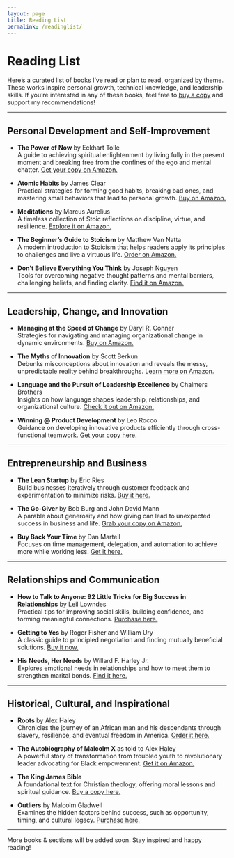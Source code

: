```yaml
---
layout: page
title: Reading List
permalink: /readinglist/
---
```


# Reading List

Here’s a curated list of books I’ve read or plan to read, organized by theme. These works inspire personal growth, technical knowledge, and leadership skills. If you’re interested in any of these books, feel free to [buy a copy](#) and support my recommendations!

---

## Personal Development and Self-Improvement
- **The Power of Now** by Eckhart Tolle  
  A guide to achieving spiritual enlightenment by living fully in the present moment and breaking free from the confines of the ego and mental chatter. [Get your copy on Amazon.](https://amzn.to/4g2XOSn)

- **Atomic Habits** by James Clear  
  Practical strategies for forming good habits, breaking bad ones, and mastering small behaviors that lead to personal growth. [Buy on Amazon.](https://amzn.to/3PHTX2h)

- **Meditations** by Marcus Aurelius  
  A timeless collection of Stoic reflections on discipline, virtue, and resilience. [Explore it on Amazon.](https://amzn.to/4h0VvRd)

- **The Beginner’s Guide to Stoicism** by Matthew Van Natta  
  A modern introduction to Stoicism that helps readers apply its principles to challenges and live a virtuous life. [Order on Amazon.](https://amzn.to/4gZTJ2I)

- **Don’t Believe Everything You Think** by Joseph Nguyen  
  Tools for overcoming negative thought patterns and mental barriers, challenging beliefs, and finding clarity. [Find it on Amazon.](https://amzn.to/4h1qigv)

---

## Leadership, Change, and Innovation
- **Managing at the Speed of Change** by Daryl R. Conner  
  Strategies for navigating and managing organizational change in dynamic environments. [Buy on Amazon.](https://amzn.to/4gXsLJ1)

- **The Myths of Innovation** by Scott Berkun  
  Debunks misconceptions about innovation and reveals the messy, unpredictable reality behind breakthroughs. [Learn more on Amazon.](https://amzn.to/4g44T5k)

- **Language and the Pursuit of Leadership Excellence** by Chalmers Brothers  
  Insights on how language shapes leadership, relationships, and organizational culture. [Check it out on Amazon.](https://amzn.to/4g44T5k)

- **Winning @ Product Development** by Leo Rocco  
  Guidance on developing innovative products efficiently through cross-functional teamwork. [Get your copy here.](https://amzn.to/4g5dYe5)

---

## Entrepreneurship and Business
- **The Lean Startup** by Eric Ries  
  Build businesses iteratively through customer feedback and experimentation to minimize risks. [Buy it here.](https://amzn.to/3EdF5WT)

- **The Go-Giver** by Bob Burg and John David Mann  
  A parable about generosity and how giving can lead to unexpected success in business and life. [Grab your copy on Amazon.](https://amzn.to/3PIGasi)

- **Buy Back Your Time** by Dan Martell  
  Focuses on time management, delegation, and automation to achieve more while working less. [Get it here.](https://amzn.to/4g2hrdf)

---

## Relationships and Communication
- **How to Talk to Anyone: 92 Little Tricks for Big Success in Relationships** by Leil Lowndes  
  Practical tips for improving social skills, building confidence, and forming meaningful connections. [Purchase here.](https://amzn.to/3C4pQ29)

- **Getting to Yes** by Roger Fisher and William Ury  
  A classic guide to principled negotiation and finding mutually beneficial solutions. [Buy it now.](https://amzn.to/42fgWcF)

- **His Needs, Her Needs** by Willard F. Harley Jr.  
  Explores emotional needs in relationships and how to meet them to strengthen marital bonds. [Find it here.](https://amzn.to/3Wt2gmC)

---

## Historical, Cultural, and Inspirational
- **Roots** by Alex Haley  
  Chronicles the journey of an African man and his descendants through slavery, resilience, and eventual freedom in America. [Order it here.](https://amzn.to/4gV6T0O)

- **The Autobiography of Malcolm X** as told to Alex Haley  
  A powerful story of transformation from troubled youth to revolutionary leader advocating for Black empowerment. [Get it on Amazon.](https://amzn.to/4aqwr3F)

- **The King James Bible**  
  A foundational text for Christian theology, offering moral lessons and spiritual guidance. [Buy a copy here.](https://amzn.to/40DbzCF)

- **Outliers** by Malcolm Gladwell  
  Examines the hidden factors behind success, such as opportunity, timing, and cultural legacy. [Purchase here.](https://amzn.to/42m0gA5)

---

More books & sections will be added soon. Stay inspired and happy reading!